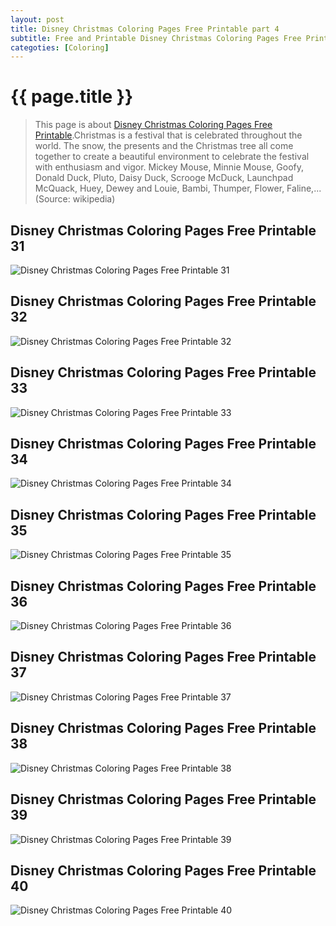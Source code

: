 ```yaml
---
layout: post
title: Disney Christmas Coloring Pages Free Printable part 4
subtitle: Free and Printable Disney Christmas Coloring Pages Free Printable part 4
categoties: [Coloring]
---
```

{{ page.title }}
================
> This page is about [Disney Christmas Coloring Pages Free Printable](https://hoanghabelle.github.io/).Christmas is a festival that is celebrated throughout the world. The snow, the presents and the Christmas tree all come together to create a beautiful environment to celebrate the festival with enthusiasm and vigor. Mickey Mouse, Minnie Mouse, Goofy, Donald Duck, Pluto, Daisy Duck, Scrooge McDuck, Launchpad McQuack, Huey, Dewey and Louie, Bambi, Thumper, Flower, Faline,... (Source: wikipedia)

## Disney Christmas Coloring Pages Free Printable 31
![Disney Christmas Coloring Pages Free Printable 31](https://hoanghabelle.github.io/images/Disney-Christmas-Coloring-Pages-Free-Printable%20(31).jpg "Disney Christmas Coloring Pages Free Printable 31")

## Disney Christmas Coloring Pages Free Printable 32
![Disney Christmas Coloring Pages Free Printable 32](https://hoanghabelle.github.io/images/Disney-Christmas-Coloring-Pages-Free-Printable%20(32).jpg "Disney Christmas Coloring Pages Free Printable 32")

## Disney Christmas Coloring Pages Free Printable 33
![Disney Christmas Coloring Pages Free Printable 33](https://hoanghabelle.github.io/images/Disney-Christmas-Coloring-Pages-Free-Printable%20(33).jpg "Disney Christmas Coloring Pages Free Printable 33")

## Disney Christmas Coloring Pages Free Printable 34
![Disney Christmas Coloring Pages Free Printable 34](https://hoanghabelle.github.io/images/Disney-Christmas-Coloring-Pages-Free-Printable%20(34).jpg "Disney Christmas Coloring Pages Free Printable 34")

<script async src="//pagead2.googlesyndication.com/pagead/js/adsbygoogle.js"></script><ins class="adsbygoogle" style="display:block" data-ad-format="fluid" data-ad-layout-key="-8i+1w-dq+e9+ft" data-ad-client="ca-pub-6753140515841889" data-ad-slot="6190446671"></ins> <script> (adsbygoogle = window.adsbygoogle || []).push({}); </script>

## Disney Christmas Coloring Pages Free Printable 35
![Disney Christmas Coloring Pages Free Printable 35](https://hoanghabelle.github.io/images/Disney-Christmas-Coloring-Pages-Free-Printable%20(35).jpg "Disney Christmas Coloring Pages Free Printable 35")

## Disney Christmas Coloring Pages Free Printable 36
![Disney Christmas Coloring Pages Free Printable 36](https://hoanghabelle.github.io/images/Disney-Christmas-Coloring-Pages-Free-Printable%20(36).jpg "Disney Christmas Coloring Pages Free Printable 36")

## Disney Christmas Coloring Pages Free Printable 37
![Disney Christmas Coloring Pages Free Printable 37](https://hoanghabelle.github.io/images/Disney-Christmas-Coloring-Pages-Free-Printable%20(37).jpg "Disney Christmas Coloring Pages Free Printable 37")

## Disney Christmas Coloring Pages Free Printable 38
![Disney Christmas Coloring Pages Free Printable 38](https://hoanghabelle.github.io/images/Disney-Christmas-Coloring-Pages-Free-Printable%20(38).jpg "Disney Christmas Coloring Pages Free Printable 38")

<script async src="//pagead2.googlesyndication.com/pagead/js/adsbygoogle.js"></script><ins class="adsbygoogle" style="display:block" data-ad-format="fluid" data-ad-layout-key="-8i+1w-dq+e9+ft" data-ad-client="ca-pub-6753140515841889" data-ad-slot="6190446671"></ins> <script> (adsbygoogle = window.adsbygoogle || []).push({}); </script>

## Disney Christmas Coloring Pages Free Printable 39
![Disney Christmas Coloring Pages Free Printable 39](https://hoanghabelle.github.io/images/Disney-Christmas-Coloring-Pages-Free-Printable%20(39).jpg "Disney Christmas Coloring Pages Free Printable 39")

## Disney Christmas Coloring Pages Free Printable 40
![Disney Christmas Coloring Pages Free Printable 40](https://hoanghabelle.github.io/images/Disney-Christmas-Coloring-Pages-Free-Printable%20(40).jpg "Disney Christmas Coloring Pages Free Printable 40")

